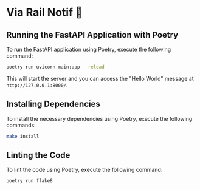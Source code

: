 # Via Rail Notif 🚆

## Running the FastAPI Application with Poetry

To run the FastAPI application using Poetry, execute the following command:

```bash
poetry run uvicorn main:app --reload
```

This will start the server and you can access the "Hello World" message at `http://127.0.0.1:8000/`.

## Installing Dependencies

To install the necessary dependencies using Poetry, execute the following commands:

```bash
make install
```

## Linting the Code

To lint the code using Poetry, execute the following command:

```bash
poetry run flake8
```
